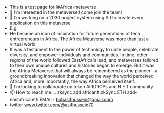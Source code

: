- This is a test page for @Africa-metaverse
- 👀 I’m interested in the metaverse!! come join the team!
- 🌱 I’m working on a 2030 project system using A.I to create every application on this metaverse 
- E.g
- He became an icon of inspiration for future generations of tech entrepreneurs in Africa. The Africa Metaverse was more than just a virtual world
- It was a testament to the power of technology to unite people, celebrate diversity, and empower individuals and communities.
  In time, other regions of the world followed EastAfrica's lead, and metaverses tailored to their own unique cultures and histories began to emerge.
  But it was the Africa Metaverse that will always be remembered as the pioneer—a groundbreaking innovation that changed the way the world perceived Africa and, more importantly,
  the way Africa perceived itself.
- 💞️ I’m looking to collaborate on token AIRDROPs and N.F.T community.
- 📫 How to reach me ... zksync add africanft.zkSync ETH add- eastafrica.eth EMAIL- bobasifhussein@gmail.com
- twitter www.twitter.com/@asifhussein70 

<!---
Africa-metaverse/Africa-metaverse is a ✨ special ✨ repository because its `README.md` (this file) appears on your GitHub profile.
You can click the Preview link to take a look at your changes.
--->

